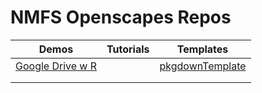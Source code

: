 # NMFS Openscapes Repos

| Demos | Tutorials  | Templates  |
|:----:|:---:|:--:|
| [Google Drive w R](https://github.com/nmfs-openscapes/GoogleDrive1) |   | [pkgdownTemplate](https://github.com/nmfs-openscapes/pkgdownTemplate)  |
|   |   |   |
|   |   |   |

